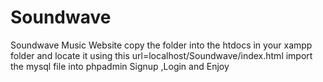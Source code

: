 # Soundwave
Soundwave Music Website 
copy the folder into the htdocs in your xampp folder and locate it using this url=localhost/Soundwave/index.html
import the mysql file into phpadmin
Signup ,Login and Enjoy

